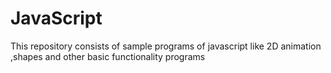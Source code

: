 # JavaScript
This repository consists of sample programs of javascript like 2D animation ,shapes and other basic functionality programs
